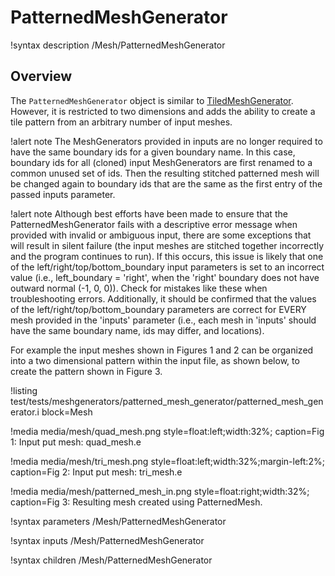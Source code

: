 # PatternedMeshGenerator

!syntax description /Mesh/PatternedMeshGenerator

## Overview

The `PatternedMeshGenerator` object is similar to [TiledMeshGenerator](/TiledMeshGenerator.md). However, it is restricted to two dimensions and
adds the ability to create a tile pattern from an arbitrary number of input meshes.

!alert note
The MeshGenerators provided in inputs are no longer required to have the same boundary ids for a given boundary name.
In this case, boundary ids for all (cloned) input MeshGenerators are first renamed to a common unused set of ids. Then the resulting stitched patterned mesh will be changed again to boundary ids that are the same as the first entry of the passed inputs parameter.

!alert note
Although best efforts have been made to ensure that the PatternedMeshGenerator fails with a descriptive error message when provided with invalid or ambiguous input, there are some exceptions that will result in silent failure (the input meshes are stitched together incorrectly and the program continues to run). If this occurs, this issue is likely that one of the left/right/top/bottom_boundary input parameters is set to an incorrect value (i.e., left_boundary = 'right', when the 'right' boundary does not have outward normal (-1, 0, 0)). Check for mistakes like these when troubleshooting errors. Additionally, it should be confirmed that the values of the left/right/top/bottom_boundary parameters are correct for EVERY mesh provided in the 'inputs' parameter (i.e., each mesh in 'inputs' should have the same boundary name, ids may differ, and locations).

For example the input meshes shown in Figures 1 and 2 can be organized into a two dimensional pattern within the input
file, as shown below, to create the pattern shown in Figure 3.

!listing test/tests/meshgenerators/patterned_mesh_generator/patterned_mesh_generator.i block=Mesh

!media media/mesh/quad_mesh.png style=float:left;width:32%; caption=Fig 1: Input put mesh: quad_mesh.e

!media media/mesh/tri_mesh.png style=float:left;width:32%;margin-left:2%; caption=Fig 2: Input put mesh: tri_mesh.e

!media media/mesh/patterned_mesh_in.png style=float:right;width:32%; caption=Fig 3: Resulting mesh created using PatternedMesh.

!syntax parameters /Mesh/PatternedMeshGenerator

!syntax inputs /Mesh/PatternedMeshGenerator

!syntax children /Mesh/PatternedMeshGenerator
